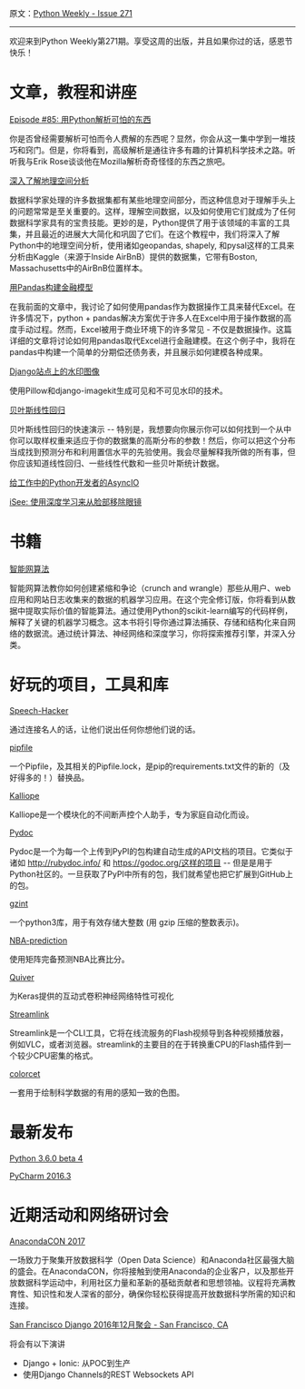 原文：[Python Weekly - Issue 271](http://eepurl.com/cp_sQf)

---

欢迎来到Python Weekly第271期。享受这周的出版，并且如果你过的话，感恩节快乐！


# 文章，教程和讲座  
  
[Episode #85: 用Python解析可怕的东西](https://talkpython.fm/episodes/show/85/parsing-horrible-things-with-python)  

你是否曾经需要解析可怕而令人费解的东西呢？显然，你会从这一集中学到一堆技巧和窍门。但是，你将看到，高级解析是通往许多有趣的计算机科学技术之路。听听我与Erik Rose谈谈他在Mozilla解析奇奇怪怪的东西之旅吧。
  
[深入了解地理空间分析](http://nbviewer.jupyter.org/github/ResidentMario/boston-airbnb-geo/blob/master/notebooks/boston-airbnb-geo.ipynb)

数据科学家处理的许多数据集都有某些地理空间部分，而这种信息对于理解手头上的问题常常是至关重要的。这样，理解空间数据，以及如何使用它们就成为了任何数据科学家具有的宝贵技能。更妙的是，Python提供了用于该领域的丰富的工具集，并且最近的进展大大简化和巩固了它们。在这个教程中，我们将深入了解Python中的地理空间分析，使用诸如geopandas, shapely, 和pysal这样的工具来分析由Kaggle（来源于Inside AirBnB）提供的数据集，它带有Boston, Massachusetts中的AirBnB位置样本。
  
[用Pandas构建金融模型](http://pbpython.com/amortization-model.html)  

在我前面的文章中，我讨论了如何使用pandas作为数据操作工具来替代Excel。在许多情况下，python + pandas解决方案优于许多人在Excel中用于操作数据的高度手动过程。然而，Excel被用于商业环境下的许多常见 - 不仅是数据操作。这篇详细的文章将讨论如何用pandas取代Excel进行金融建模。在这个例子中，我将在pandas中构建一个简单的分期偿还债务表，并且展示如何建模各种成果。
  
[Django站点上的水印图像](http://www.machinalis.com/blog/watermarking-images-django/)  

使用Pillow和django-imagekit生成可见和不可见水印的技术。
  
[贝叶斯线性回归](https://github.com/liviu-/notebooks/blob/master/bayesian_linear_regression.ipynb)  

贝叶斯线性回归的快速演示 -- 特别是，我想要向你展示你可以如何找到一个从中你可以取样权重来适应于你的数据集的高斯分布的参数！然后，你可以把这个分布当成找到预测分布和利用置信水平的先验使用。我会尽量解释我所做的所有事，但你应该知道线性回归、一些线性代数和一些贝叶斯统计数据。
  
[给工作中的Python开发者的AsyncIO](https://hackernoon.com/asyncio-for-the-working-python-developer-5c468e6e2e8e)  
  
[iSee: 使用深度学习来从脸部移除眼镜](https://blog.insightdatascience.com/isee-removing-eyeglasses-from-faces-using-deep-learning-d4e7d935376f)  
  
  
# 书籍
  
[智能网算法](http://amzn.to/2fSfV2T)  

智能网算法教你如何创建紧缩和争论（crunch and wrangle）那些从用户、web应用和网站日志收集来的数据的机器学习应用。在这个完全修订版，你将看到从数据中提取实际价值的智能算法。通过使用Python的scikit-learn编写的代码样例，解释了关键的机器学习概念。这本书将引导你通过算法捕获、存储和结构化来自网络的数据流。通过统计算法、神经网络和深度学习，你将探索推荐引擎，并深入分类。
  
  
# 好玩的项目，工具和库 
  
[Speech-Hacker](https://github.com/ParhamP/Speech-Hacker)

通过连接名人的话，让他们说出任何你想他们说的话。
  
[pipfile](https://github.com/pypa/pipfile)  

一个Pipfile，及其相关的Pipfile.lock，是pip的requirements.txt文件的新的（及好得多的！）替换品。 
  
[Kalliope](https://github.com/kalliope-project/kalliope)  

Kalliope是一个模块化的不间断声控个人助手，专为家庭自动化而设。
  
[Pydoc](https://www.pydoc.io/)

Pydoc是一个为每一个上传到PyPI的包构建自动生成的API文档的项目。它类似于诸如
http://rubydoc.info/ 和 https://godoc.org/这样的项目 -- 但是是用于Python社区的。一旦获取了PyPI中所有的包，我们就希望也把它扩展到GitHub上的包。
  
[gzint](https://github.com/pirate/gzint)  

一个python3库，用于有效存储大整数 (用 gzip 压缩的整数表示)。
  
[NBA-prediction](https://github.com/christopherjenness/NBA-prediction)  

使用矩阵完备预测NBA比赛比分。
  
[Quiver](https://github.com/jakebian/quiver)  

为Keras提供的互动式卷积神经网络特性可视化
  
[Streamlink](https://github.com/streamlink/streamlink)  

Streamlink是一个CLI工具，它将在线流服务的Flash视频导到各种视频播放器，例如VLC，或者浏览器。streamlink的主要目的在于转换重CPU的Flash插件到一个较少CPU密集的格式。
  
[colorcet](https://github.com/bokeh/colorcet)  

一套用于绘制科学数据的有用的感知一致的色图。
  
  
# 最新发布
  
[Python 3.6.0 beta 4](http://blog.python.org/2016/11/python-360-beta-4-is-now-available.html)  
  
[PyCharm 2016.3](https://www.jetbrains.com/pycharm/whatsnew/)  
  
  
# 近期活动和网络研讨会 
  
[AnacondaCON 2017](https://anacondacon17.io/)

一场致力于聚集开放数据科学（Open Data Science）和Anaconda社区最强大脑的盛会。在AnacondaCON，你将接触到使用Anaconda的企业客户，以及那些开放数据科学运动中，利用社区力量和革新的基础贡献者和思想领袖。议程将充满教育性、知识性和发人深省的部分，确保你轻松获得提高开放数据科学所需的知识和连接。
  
[San Francisco Django 2016年12月聚会 - San Francisco, CA](https://www.meetup.com/The-San-Francisco-Django-Meetup-Group/events/235111262/)  

将会有以下演讲

  * Django + Ionic: 从POC到生产
  * 使用Django Channels的REST Websockets API

